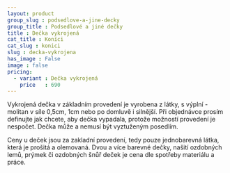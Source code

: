 ```yaml
---
layout: product
group_slug : podsedlove-a-jine-decky
group_title : Podsedlové a jiné dečky
title : Dečka vykrojená
cat_title : Koníci
cat_slug : konici
slug : decka-vykrojena
has_image : False
image : false
pricing:
  - variant : Dečka vykrojená
    price   : 690
---
```


Vykrojená dečka v základním provedení je vyrobena z látky, s výplní - molitan v síle 0,5cm, 1cm nebo po domluvě i silnější.
Při objednávce prosím definujte jak chcete, aby dečka vypadala, protože možností provedení je nespočet.
Dečka může a nemusí být vyztuženým posedlím.

Ceny u deček jsou za zakladní provedení, tedy pouze jednobarevná látka, která je prošitá a olemovaná.
Dvou a více barevné dečky, našití ozdobných lemů, prýmek či ozdobných šnůř deček je cena dle spotřeby materiálu a práce.

